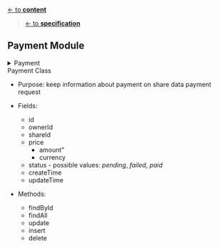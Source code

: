 [<- to **content**](https://github.com/shardoc/shardoc.github.io)
> [<- to **specification**](https://github.com/shardoc/shardoc.github.io/blob/dev/pages/specification.md)
## Payment Module


<details>
  <summary>Payment</summary>

### Endpoints
We expose one endpoint for payment on price shared data.

#### 1. Payment
   * Path: */payment*
   * Http method: *POST*
   * PATH parameters: *shareId* - id of share data 
   * Body type: *JSON*
   * Body example: *{"shareId":"s67s"}*
   * Response type: JSON
   * Response example: 
      * success: *{ "status" : "success", "body" : {"id" : "l93k7df8"} }*
      * failed: *{ "status" : "failed", "error":"incorrect shareId value"}*
	  
</details>

  <summary>Payment Class</summary>
  
  * Purpose: keep information about payment on share data payment request
  * Fields:
    * id 
	* ownerId
	* shareId
    * price 
	  * amount" 
	  * currency
	* status - possible values: *pending*, *failed*, *paid*
    * createTime
    * updateTime
  * Methods:
    * findById
	* findAll
    * update
    * insert
    * delete

    </details>
	

	

